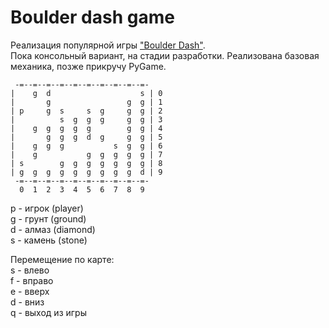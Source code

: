 
# Boulder dash game

Реализация популярной игры ["Boulder Dash"](https://ru.wikipedia.org/wiki/Boulder_Dash).  
Пока консольный вариант, на стадии разработки. Реализована базовая механика, позже прикручу PyGame.

```
 -=--=--=--=--=--=--=--=--=--=-
|    g  d                    s | 0
|       g                 g  g | 1
| p     g  s     s  g     g  g | 2
|          s  g  g  g     g  g | 3
|    g  g  g  g  g        g  g | 4
|       g  g  g  d  g     g  g | 5
|    g  g  g           s  g  g | 6
|    g           g  g  g  g  g | 7
| s        g  g  g  g  g  g  g | 8
| g  g  g  g  g  g  g  g  g  d | 9
 -=--=--=--=--=--=--=--=--=--=-
  0  1  2  3  4  5  6  7  8  9
```

p - игрок (player)  
g - грунт (ground)  
d - алмаз (diamond)  
s - камень (stone)  

Перемещение по карте:  
s - влево  
f - вправо  
e - вверх  
d - вниз  
q - выход из игры

